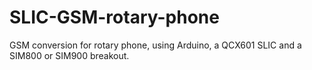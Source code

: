 # SLIC-GSM-rotary-phone
GSM conversion for rotary phone, using Arduino, a QCX601 SLIC and a SIM800 or SIM900 breakout.

